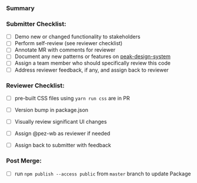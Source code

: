 ### Summary


### Submitter Checklist:

<!-- Remove anything that is not relevant -->

- [ ] Demo new or changed functionality to stakeholders
- [ ] Perform self-review (see reviewer checklist)
- [ ] Annotate MR with comments for reviewer
- [ ] Document any new patterns or features on [peak-design-system](https://github.com/WealthBar/peak-design-system)
- [ ] Assign a team member who should specifically review this code
- [ ] Address reviewer feedback, if any, and assign back to reviewer

### Reviewer Checklist:

<!-- Remove anything that is not relevant -->

- [ ] pre-built CSS files using `yarn run css` are in PR
- [ ] Version bump in package.json
- [ ] Visually review significant UI changes
- [ ] Assign @pez-wb as reviewer if needed
- [ ] Assign back to submitter with feedback


### Post Merge:

- [ ] run `npm publish --access public` from `master` branch to update Package
